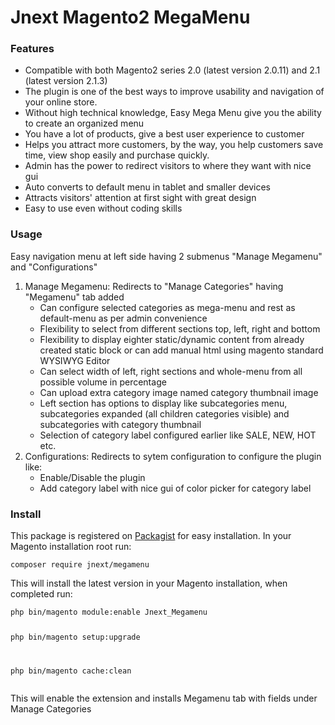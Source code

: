 # Jnext Magento2 MegaMenu
<h3>Features</h3>
<ul>
	<li>Compatible with both Magento2 series 2.0 (latest version 2.0.11) and 2.1 (latest version 2.1.3)</li>
	<li>The plugin is one of the best ways to improve usability and navigation of your online store.</li>
	<li>Without high technical knowledge, Easy Mega Menu give you the ability to create an organized menu</li>
	<li>You have a lot of products, give a best user experience to customer</li>
	<li>Helps you attract more customers, by the way, you help customers save time, view shop easily and purchase quickly.</li>
	<li>Admin has the power to redirect visitors to where they want with nice gui</li>
	<li>Auto converts to default menu in tablet and smaller devices</li>
	<li>Attracts visitors' attention at first sight with great design</li>
	<li>Easy to use even without coding skills</li>
</ul>
<h3>Usage</h3>
<p>Easy navigation menu at left side having 2 submenus "Manage Megamenu" and "Configurations"</p>
<ol>
	<li>Manage Megamenu: Redirects to "Manage Categories" having "Megamenu" tab added
		<ul>
			<li>Can configure selected categories as mega-menu and rest as default-menu as per admin convenience</li>
			<li>Flexibility to select from different sections top, left, right and bottom</li>
			<li>Flexibility to display eighter static/dynamic content from already created static block or can add manual html using magento standard WYSIWYG Editor</li>
			<li>Can select width of left, right sections and whole-menu from all possible volume in percentage</li>
			<li>Can upload extra category image named category thumbnail image</li>
			<li>Left section has options to display like subcategories menu, subcategories expanded (all children categories visible) and subcategories with category thumbnail</li>
			<li>Selection of category label configured earlier like SALE, NEW, HOT etc.</li>
		</ul>
	</li>
	<li>Configurations: Redirects to sytem configuration to configure the plugin like:
		<ul>
			<li>Enable/Disable the plugin</li>
			<li>Add category label with nice gui of color picker for category label</li>
		</ul>
	</li>
</ol>
<h3>Install</h3>
<p>This package is registered on <a href="https://packagist.org/packages/jnext/megamenu">Packagist</a> for easy installation. In your Magento installation root run:</p>
<p><code>composer require jnext/megamenu</code></p>
<p>This will install the latest version in your Magento installation, when completed run:</p>
<pre><code>php bin/magento module:enable Jnext_Megamenu

php bin/magento setup:upgrade

php bin/magento cache:clean
</code></pre>
<p>This will enable the extension and installs Megamenu tab with fields under Manage Categories</p>
